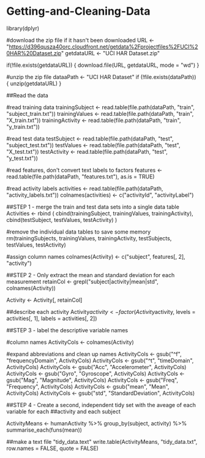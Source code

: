 # Getting-and-Cleaning-Data

library(dplyr)

#download the zip file if it hasn't been downloaded
URL <- "https://d396qusza40orc.cloudfront.net/getdata%2Fprojectfiles%2FUCI%20HAR%20Dataset.zip"
getdataURL <- "UCI HAR Dataset.zip"

if(!file.exists(getdataURL)) {
  download.file(URL, getdataURL, mode = "wd")
}

#unzip the zip file
dataaPath <- "UCI HAR Dataset"
if (!file.exists(dataPath)) {
  unzip(getdataURL)
}

##Read the data

#read training data
trainingSubject <- read.table(file.path(dataPath, "train", "subject_train.txt"))
trainingValues <- read.table(file.path(dataPath, "train", "X_train.txt"))
trainingActivity <- read.table(file.path(dataPath, "train", "y_train.txt"))

#read test data
testSubject <- read.table(file.path(dataPath, "test", "subject_test.txt"))
testValues <- read.table(file.path(dataPath, "test", "X_test.txt"))
testActivity <- read.table(file.path(dataPath, "test", "y_test.txt"))

#read features, don't convert text labels to factors
features <- read.table(file.path(dataPath, "features.txt"), as.is = TRUE)

#read activity labels
activities <- read.table(file.path(dataPath, "activity_labels.txt"))
colnames(activities) <- c("activityId", "activityLabel")

##STEP 1 - merge the train and test data sets into a single data table
Activities <- rbind (
    cbind(trainingSubject, trainingValues, trainingActivity),
    cbind(testSubject, testValues, testActivity)
)

#remove the individual data tables to save some memory
rm(trainingSubjects, trainingValues, trainingActivity, testSubjects, testValues, testActivity)

#assign column names
colnames(Activity) <- c("subject", features[, 2], "activity")

##STEP 2 - Only extract the mean and standard deviation for each measurement
retainCol <- grepl("subject|activity|mean|std", colnames(Activity))

Activity <- Activity[, retainCol]

##describe each activity
Activity$activity <- factor(Activity$activity, levels = activities[, 1], labels = activities[, 2])

##STEP 3 - label the descriptive variable names

#column names
ActivityCols <- colnames(Activity)

#expand abbreviations and clean up names
ActivityCols <- gsub("^f", "frequencyDomain", ActivityCols)
ActivityCols <- gsub("^t", "timeDomain", ActivityCols)
ActivityCols <- gsub("Acc", "Accelerometer", ActivityCols)
ActivityCols <- gsub("Gyro", "Gyroscope", ActivityCols)
ActivityCols <- gsub("Mag", "Magnitude", ActivityCols)
ActivityCols <- gsub("Freq", "Frequency", ActivityCols)
ActivityCols <- gsub("mean", "Mean", ActivityCols)
ActivityCols <- gsub("std", "StandardDeviation", ActivityCols)

##STEP 4 - Create a second, independent tidy set with the aveage of each variable for each
##activity and each subject

ActivityMeans <- humanActivity %>% 
    group_by(subject, activity) %>%
    summarise_each(funs(mean))

##make a text file "tidy_data.text"
write.table(ActivityMeans, "tidy_data.txt", row.names = FALSE, 
            quote = FALSE)
